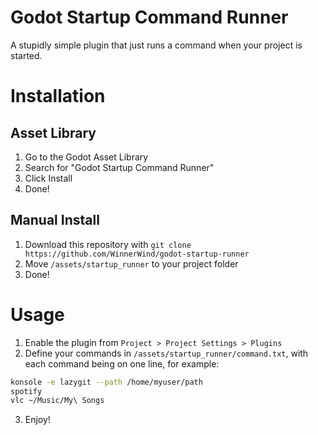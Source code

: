 # Godot Startup Command Runner
A stupidly simple plugin that just runs a command when your project is started.

# Installation
## Asset Library
1. Go to the Godot Asset Library
2. Search for "Godot Startup Command Runner"
3. Click Install
4. Done!

## Manual Install
1. Download this repository with `git clone https://github.com/WinnerWind/godot-startup-runner`
2. Move `/assets/startup_runner` to your project folder
3. Done!

# Usage
1. Enable the plugin from `Project > Project Settings > Plugins`
2. Define your commands in `/assets/startup_runner/command.txt`, with each command being on one line, for example:

```bash
konsole -e lazygit --path /home/myuser/path
spotify
vlc ~/Music/My\ Songs
```
3. Enjoy!
